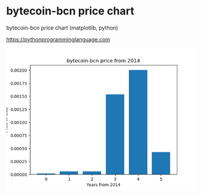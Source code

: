 # bytecoin-bcn price chart 

bytecoin-bcn price chart (matplotlib, python)

https://pythonprogramminglanguage.com

<img src='chart.png'>
